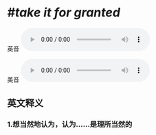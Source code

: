 # ***\#take it for granted*** 
英音
<audio src="./media/take it for granted1_AAC.aac" controls="controls"></audio>

美音
<audio src="./media/take it for granted1_AAC.aac" controls="controls"></audio>



  

英文释义
---
### 1.**想当然地认为，认为……是理所当然的**  


